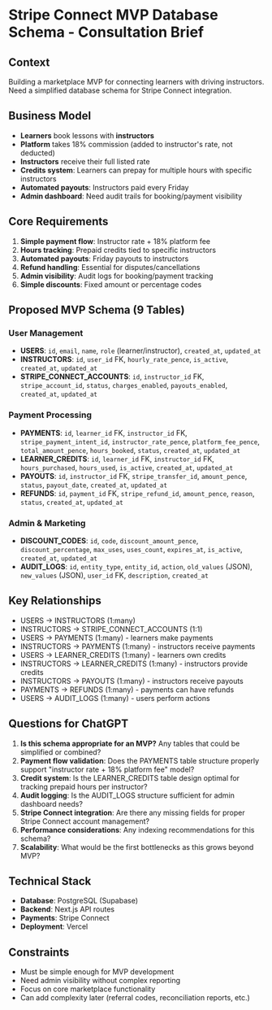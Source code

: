 # Stripe Connect MVP Database Schema - Consultation Brief

## Context
Building a marketplace MVP for connecting learners with driving instructors. Need a simplified database schema for Stripe Connect integration.

## Business Model
- **Learners** book lessons with **instructors**
- **Platform** takes 18% commission (added to instructor's rate, not deducted)
- **Instructors** receive their full listed rate
- **Credits system**: Learners can prepay for multiple hours with specific instructors
- **Automated payouts**: Instructors paid every Friday
- **Admin dashboard**: Need audit trails for booking/payment visibility

## Core Requirements
1. **Simple payment flow**: Instructor rate + 18% platform fee
2. **Hours tracking**: Prepaid credits tied to specific instructors
3. **Automated payouts**: Friday payouts to instructors
4. **Refund handling**: Essential for disputes/cancellations
5. **Admin visibility**: Audit logs for booking/payment tracking
6. **Simple discounts**: Fixed amount or percentage codes

## Proposed MVP Schema (9 Tables)

### User Management
- **USERS**: `id`, `email`, `name`, `role` (learner/instructor), `created_at`, `updated_at`
- **INSTRUCTORS**: `id`, `user_id` FK, `hourly_rate_pence`, `is_active`, `created_at`, `updated_at`
- **STRIPE_CONNECT_ACCOUNTS**: `id`, `instructor_id` FK, `stripe_account_id`, `status`, `charges_enabled`, `payouts_enabled`, `created_at`, `updated_at`

### Payment Processing
- **PAYMENTS**: `id`, `learner_id` FK, `instructor_id` FK, `stripe_payment_intent_id`, `instructor_rate_pence`, `platform_fee_pence`, `total_amount_pence`, `hours_booked`, `status`, `created_at`, `updated_at`
- **LEARNER_CREDITS**: `id`, `learner_id` FK, `instructor_id` FK, `hours_purchased`, `hours_used`, `is_active`, `created_at`, `updated_at`
- **PAYOUTS**: `id`, `instructor_id` FK, `stripe_transfer_id`, `amount_pence`, `status`, `payout_date`, `created_at`, `updated_at`
- **REFUNDS**: `id`, `payment_id` FK, `stripe_refund_id`, `amount_pence`, `reason`, `status`, `created_at`, `updated_at`

### Admin & Marketing
- **DISCOUNT_CODES**: `id`, `code`, `discount_amount_pence`, `discount_percentage`, `max_uses`, `uses_count`, `expires_at`, `is_active`, `created_at`, `updated_at`
- **AUDIT_LOGS**: `id`, `entity_type`, `entity_id`, `action`, `old_values` (JSON), `new_values` (JSON), `user_id` FK, `description`, `created_at`

## Key Relationships
- USERS → INSTRUCTORS (1:many)
- INSTRUCTORS → STRIPE_CONNECT_ACCOUNTS (1:1)
- USERS → PAYMENTS (1:many) - learners make payments
- INSTRUCTORS → PAYMENTS (1:many) - instructors receive payments
- USERS → LEARNER_CREDITS (1:many) - learners own credits
- INSTRUCTORS → LEARNER_CREDITS (1:many) - instructors provide credits
- INSTRUCTORS → PAYOUTS (1:many) - instructors receive payouts
- PAYMENTS → REFUNDS (1:many) - payments can have refunds
- USERS → AUDIT_LOGS (1:many) - users perform actions

## Questions for ChatGPT
1. **Is this schema appropriate for an MVP?** Any tables that could be simplified or combined?
2. **Payment flow validation**: Does the PAYMENTS table structure properly support "instructor rate + 18% platform fee" model?
3. **Credit system**: Is the LEARNER_CREDITS table design optimal for tracking prepaid hours per instructor?
4. **Audit logging**: Is the AUDIT_LOGS structure sufficient for admin dashboard needs?
5. **Stripe Connect integration**: Are there any missing fields for proper Stripe Connect account management?
6. **Performance considerations**: Any indexing recommendations for this schema?
7. **Scalability**: What would be the first bottlenecks as this grows beyond MVP?

## Technical Stack
- **Database**: PostgreSQL (Supabase)
- **Backend**: Next.js API routes
- **Payments**: Stripe Connect
- **Deployment**: Vercel

## Constraints
- Must be simple enough for MVP development
- Need admin visibility without complex reporting
- Focus on core marketplace functionality
- Can add complexity later (referral codes, reconciliation reports, etc.)
